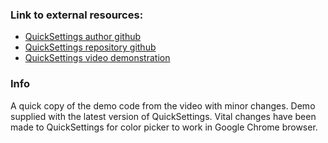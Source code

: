 ### Link to external resources:

- [QuickSettings author github](https://github.com/bit101)
- [QuickSettings repository github](https://github.com/bit101/quicksettings)
- [QuickSettings video demonstration](https://www.youtube.com/watch?v=vpSy9f-hKhQ)

### Info

A quick copy of the demo code from the video with minor changes. Demo supplied with the latest version of QuickSettings. Vital changes have been made to QuickSettings for color picker to work in Google Chrome browser.

